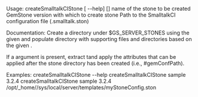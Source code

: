 Usage: createSmalltalkCIStone [ --help] <stone-name> <gs-version> [<smalltalkCI-config-path>]
  <stone-name>              name of the stone to be created
  <gs-version>              GemStone version with which to create stone
  <smalltalkCI-config-path> Path to the SmalltalkCI configuration file (.smalltalk.ston)
	
Documentation:
Create a directory under $GS_SERVER_STONES using the given
<stone-name> and populate directory with supporting files 
and directories based on the given <gs-version>.

If a <smalltalkCI-config-path> argument is present, extract tand apply the attributes 
that can be applied after the stone directory has been created (i.e., #gemConfPath).

Examples:
    createSmalltalkCIStone --help
    createSmalltalkCIStone sample 3.2.4
    createSmalltalkCIStone sample 3.2.4 /opt/_home//sys/local/server/templates/myStoneConfig.ston

